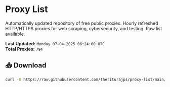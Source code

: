 # Proxy List

Automatically updated repository of free public proxies. Hourly refreshed HTTP/HTTPS proxies for web scraping, cybersecurity, and testing. Raw list available.

**Last Updated:** `Monday 07-04-2025 06:24:00 UTC`  
**Total Proxies:** `794`

## 📥 Download
```bash
curl -O https://raw.githubusercontent.com/theriturajps/proxy-list/main/proxies.txt
